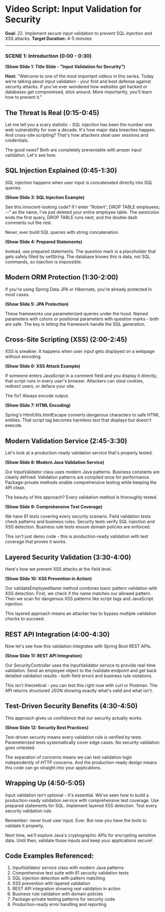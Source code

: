 # Video Script: Input Validation for Security

**Goal:** 22. Implement secure input validation to prevent SQL injection and XSS attacks.
**Target Duration:** 4-5 minutes

---

### SCENE 1: Introduction (0:00 - 0:30)

**(Show Slide 1: Title Slide - "Input Validation for Security")**

**Host:**
"Welcome to one of the most important videos in this series. Today we're talking about input validation - your first and best defense against security attacks. If you've ever wondered how websites get hacked or databases get compromised, stick around. More importantly, you'll learn how to prevent it."

## The Threat Is Real (0:15-0:45)

Let me tell you a scary statistic - SQL injection has been the number one web vulnerability for over a decade. It's how major data breaches happen. And cross-site scripting? That's how attackers steal user sessions and credentials.

The good news? Both are completely preventable with proper input validation. Let's see how.

## SQL Injection Explained (0:45-1:30)

SQL injection happens when user input is concatenated directly into SQL queries.

**(Show Slide 3: SQL Injection Example)**

See this innocent-looking code? If I enter "Robert'; DROP TABLE employees; --" as the name, I've just deleted your entire employee table. The semicolon ends the first query, DROP TABLE runs next, and the double dash comments out the rest.

Never, ever build SQL queries with string concatenation. 

**(Show Slide 4: Prepared Statements)**

Instead, use prepared statements. The question mark is a placeholder that gets safely filled by setString. The database knows this is data, not SQL commands, so injection is impossible.

## Modern ORM Protection (1:30-2:00)

If you're using Spring Data JPA or Hibernate, you're already protected in most cases.

**(Show Slide 5: JPA Protection)**

These frameworks use parameterized queries under the hood. Named parameters with colons or positional parameters with question marks - both are safe. The key is letting the framework handle the SQL generation.

## Cross-Site Scripting (XSS) (2:00-2:45)

XSS is sneakier. It happens when user input gets displayed on a webpage without encoding.

**(Show Slide 6: XSS Attack Example)**

If someone enters JavaScript in a comment field and you display it directly, that script runs in every user's browser. Attackers can steal cookies, redirect users, or deface your site.

The fix? Always encode output.

**(Show Slide 7: HTML Encoding)**

Spring's HtmlUtils.htmlEscape converts dangerous characters to safe HTML entities. That script tag becomes harmless text that displays but doesn't execute.

## Modern Validation Service (2:45-3:30)

Let's look at a production-ready validation service that's properly tested.

**(Show Slide 8: Modern Java Validation Service)**

Our InputValidator class uses modern Java patterns. Business constants are clearly defined. Validation patterns are compiled once for performance. Package-private methods enable comprehensive testing while keeping the API clean.

The beauty of this approach? Every validation method is thoroughly tested.

**(Show Slide 9: Comprehensive Test Coverage)**

We have 61 tests covering every security scenario. Field validation tests check patterns and business rules. Security tests verify SQL injection and XSS detection. Business rule tests ensure domain policies are enforced.

This isn't just demo code - this is production-ready validation with test coverage that proves it works.

## Layered Security Validation (3:30-4:00)

Here's how we prevent XSS attacks at the field level.

**(Show Slide 10: XSS Prevention in Action)**

Our validateEmployeeName method combines basic pattern validation with XSS detection. First, we check if the name matches our allowed pattern. Then we scan for dangerous XSS patterns like script tags and JavaScript injection.

This layered approach means an attacker has to bypass multiple validation checks to succeed.

## REST API Integration (4:00-4:30)

Now let's see how this validation integrates with Spring Boot REST APIs.

**(Show Slide 11: REST API Integration)**

Our SecurityController uses the InputValidator service to provide real-time validation. Send an employee object to the /validate endpoint and get back detailed validation results - both field errors and business rule violations.

This isn't theoretical - you can test this right now with curl or Postman. The API returns structured JSON showing exactly what's valid and what isn't.

## Test-Driven Security Benefits (4:30-4:50)

This approach gives us confidence that our security actually works.

**(Show Slide 12: Security Best Practices)**

Test-driven security means every validation rule is verified by tests. Parameterized tests systematically cover edge cases. No security validation goes untested.

The separation of concerns means we can test validation logic independently of HTTP concerns. And the production-ready design means this code can go straight into your applications.

## Wrapping Up (4:50-5:05)

Input validation isn't optional - it's essential. We've seen how to build a production-ready validation service with comprehensive test coverage. Use prepared statements for SQL. Implement layered XSS detection. Test every security validation rule.

Remember: never trust user input. Ever. But now you have the tools to validate it properly.

Next time, we'll explore Java's cryptographic APIs for encrypting sensitive data. Until then, validate those inputs and keep your applications secure!

## Code Examples Referenced:

1. InputValidator service class with modern Java patterns
2. Comprehensive test suite with 61 security validation tests  
3. SQL injection detection with pattern matching
4. XSS prevention with layered validation
5. REST API integration showing real validation in action
6. Business rule validation with domain policies
7. Package-private testing patterns for security code
8. Production-ready error handling and reporting